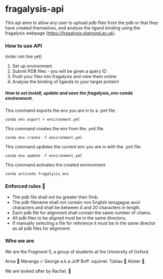 # fragalysis-api

This api aims to allow any user to upload pdb files from the pdb or that they have created themselves, and analyse the ligand binding using the fragalysis webpage (https://fragalysis.diamond.ac.uk).

### How to use API

(note: not live yet)

1. Set up environment
2. Submit PDB files - you will be given a query ID 
3. Push your files into fragalysis and view them online
4. Analyse the binding of ligands to your target protein!

##### How to set install, update and save the fragalysis_env conda environment.

This command exports the env you are in to a .yml file.
```
conda env export > environment.yml
```
This command creates the env from the .yml file.
```
conda env create -f environment.yml
```
This command updates the current env you are in with the .yml file.
```
conda env update -f environment.yml
```
This command activates the created environment 
```
conda activate fragalysis_env
```

### Enforced rules :scroll:
* The pdb file shall not be greater than 5mb.
* The pdb filename shall not contain non English lanugague ascii characters and shall be between 4 and 20 characters in length.
* Each pdb file for alignment shall contain the same number of chains.
* All pdb files to be aligned must be in the same directory.
* If manually selecting a file for reference it must be in the same director as all pdb files for alignment. 

### Who we are

We are the Fragment 5, a group of students at the University of Oxford.

Anna :whale:
Maranga :fire:
George a.k.a Joff Boff :squirrel:
Tobias :european_post_office:
Alister :panda_face:

We are looked after by Rachel. :trident:

